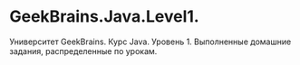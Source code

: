 # GeekBrains.Java.Level1.
Университет GeekBrains. Курс Java. Уровень 1. Выполненные домашние задания, распределенные по урокам.
